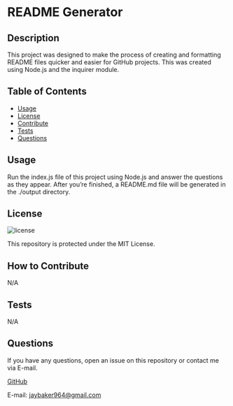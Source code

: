
  # README Generator

  ## Description
  
  This project was designed to make the process of creating and formatting README files quicker and easier for GitHub projects. This was created using Node.js and the inquirer module.
  
  ## Table of Contents
  
  - [Usage](#usage)
  - [License](#license)
  - [Contribute](#contribute)
  - [Tests](#tests)
  - [Questions](#questions)
  
  ## Usage
  
  Run the index.js file of this project using Node.js and answer the questions as they appear. After you’re finished, a README.md file will be generated in the ./output directory.
  
  ## License
  
  ![license](https://img.shields.io/badge/License-MIT-blue)
  
  This repository is protected under the MIT License.
  
  ## How to Contribute
  
  N/A

  ## Tests
  
  N/A

  ## Questions

  If you have any questions, open an issue on this repository or contact me via E-mail.
  
  [GitHub](https://github.com/artificialair)
  
  E-mail: jaybaker964@gmail.com
  